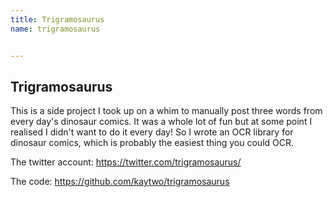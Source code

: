 ```yaml
---
title: Trigramosaurus
name: trigramosaurus


---
```

## Trigramosaurus

This is a side project I took up on a whim to manually post three words from every day's dinosaur comics. It was a whole lot of fun but at some point I realised I didn't want to do it every day! So I wrote an OCR library for dinosaur comics, which is probably the easiest thing you could OCR.

The twitter account: https://twitter.com/trigramosaurus/

The code: https://github.com/kaytwo/trigramosaurus
